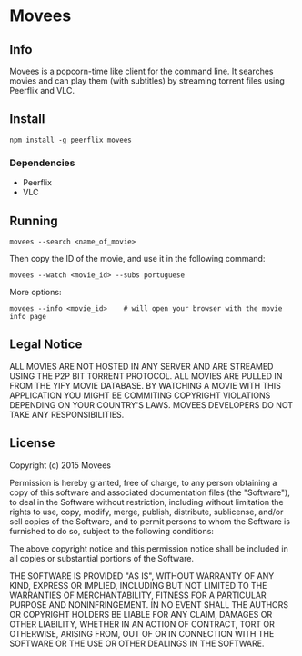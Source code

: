 # Movees

## Info

Movees is a popcorn-time like client for the command line. It searches movies and can play them (with subtitles) by streaming torrent files using Peerflix and VLC.

## Install

    npm install -g peerflix movees

### Dependencies

- Peerflix
- VLC

## Running

    movees --search <name_of_movie>

Then copy the ID of the movie, and use it in the following command:

    movees --watch <movie_id> --subs portuguese

More options:

    movees --info <movie_id>    # will open your browser with the movie info page

## Legal Notice

ALL MOVIES ARE NOT HOSTED IN ANY SERVER AND ARE STREAMED USING THE P2P BIT TORRENT PROTOCOL. ALL MOVIES ARE PULLED IN FROM THE YIFY MOVIE DATABASE. BY WATCHING A MOVIE WITH THIS APPLICATION YOU MIGHT BE COMMITING COPYRIGHT VIOLATIONS DEPENDING ON YOUR COUNTRY'S LAWS. MOVEES DEVELOPERS DO NOT TAKE ANY RESPONSIBILITIES.

## License

Copyright (c) 2015 Movees

Permission is hereby granted, free of charge, to any person obtaining a copy of this software and associated documentation files (the "Software"), to deal in the Software without restriction, including without limitation the rights to use, copy, modify, merge, publish, distribute, sublicense, and/or sell copies of the Software, and to permit persons to whom the Software is furnished to do so, subject to the following conditions:

The above copyright notice and this permission notice shall be included in all copies or substantial portions of the Software.

THE SOFTWARE IS PROVIDED "AS IS", WITHOUT WARRANTY OF ANY KIND, EXPRESS OR IMPLIED, INCLUDING BUT NOT LIMITED TO THE WARRANTIES OF MERCHANTABILITY, FITNESS FOR A PARTICULAR PURPOSE AND NONINFRINGEMENT. IN NO EVENT SHALL THE AUTHORS OR COPYRIGHT HOLDERS BE LIABLE FOR ANY CLAIM, DAMAGES OR OTHER LIABILITY, WHETHER IN AN ACTION OF CONTRACT, TORT OR OTHERWISE, ARISING FROM, OUT OF OR IN CONNECTION WITH THE SOFTWARE OR THE USE OR OTHER DEALINGS IN THE SOFTWARE.
